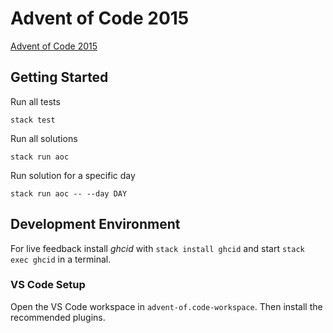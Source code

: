 # Advent of Code 2015

[Advent of Code 2015](https://adventofcode.com/2015)

## Getting Started

Run all tests

    stack test

Run all solutions

    stack run aoc

Run solution for a specific day

    stack run aoc -- --day DAY

## Development Environment

For live feedback install _ghcid_ with `stack install ghcid` and start
`stack exec ghcid` in a terminal.

### VS Code Setup

Open the VS Code workspace in `advent-of.code-workspace`.
Then install the recommended plugins.
